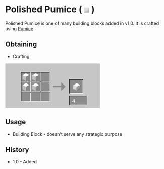 # Polished Pumice ( ![Polished Pumice](https://github.com/JmonJoshMC/JmonExtendedMechanics/blob/main/doc%20assets/JEM-8.png) )
Polished Pumice is one of many building blocks added in v1.0. It is crafted using [Pumice](about:blank)

## Obtaining
- Crafting
  
![Polished Pumice Recipe](https://github.com/JmonJoshMC/JmonExtendedMechanics/blob/main/doc%20assets/JEM-7.png)
## Usage
- Building Block - doesn't serve any strategic purpose
## History
- 1.0 - Added
